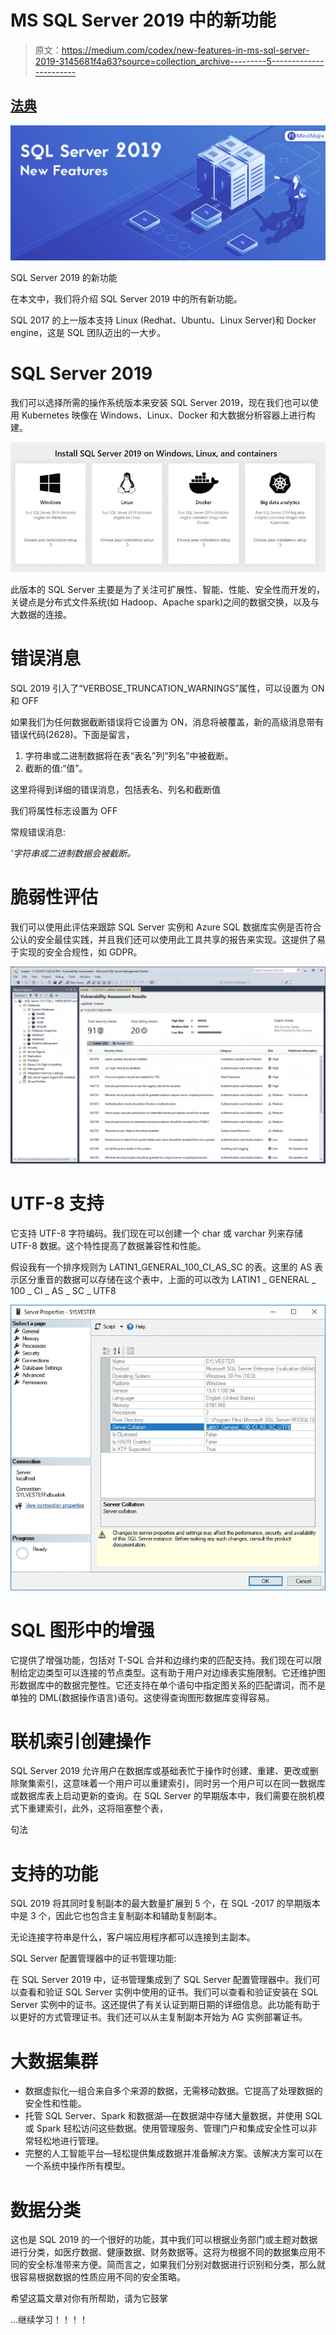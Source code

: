 # MS SQL Server 2019 中的新功能

> 原文：<https://medium.com/codex/new-features-in-ms-sql-server-2019-3145681f4a63?source=collection_archive---------5----------------------->

## [法典](http://medium.com/codex)

![](img/7e2ac61de9a9269603feaa175ef867a9.png)

SQL Server 2019 的新功能

在本文中，我们将介绍 SQL Server 2019 中的所有新功能。

SQL 2017 的上一版本支持 Linux (Redhat、Ubuntu、Linux Server)和 Docker engine，这是 SQL 团队迈出的一大步。

# SQL Server 2019

我们可以选择所需的操作系统版本来安装 SQL Server 2019，现在我们也可以使用 Kubernetes 映像在 Windows、Linux、Docker 和大数据分析容器上进行构建。

![](img/1ac2c2f5c3fcf7b2d25afb4e7da04535.png)

此版本的 SQL Server 主要是为了关注可扩展性、智能、性能、安全性而开发的，关键点是分布式文件系统(如 Hadoop、Apache spark)之间的数据交换，以及与大数据的连接。

# 错误消息

SQL 2019 引入了“VERBOSE_TRUNCATION_WARNINGS”属性，可以设置为 ON 和 OFF

如果我们为任何数据截断错误将它设置为 ON，消息将被覆盖，新的高级消息带有错误代码(2628)。下面是留言，

1.  字符串或二进制数据将在表“表名”列“列名”中被截断。
2.  截断的值:“值”。

这里将得到详细的错误消息，包括表名、列名和截断值

我们将属性标志设置为 OFF

常规错误消息:

*'字符串或二进制数据会被截断。*

# 脆弱性评估

我们可以使用此评估来跟踪 SQL Server 实例和 Azure SQL 数据库实例是否符合公认的安全最佳实践，并且我们还可以使用此工具共享的报告来实现。这提供了易于实现的安全合规性，如 GDPR。

![](img/a6860cc5e47cb5cf5b2126a5ed752de1.png)

# UTF-8 支持

它支持 UTF-8 字符编码。我们现在可以创建一个 char 或 varchar 列来存储 UTF-8 数据。这个特性提高了数据兼容性和性能。

假设我有一个排序规则为 LATIN1_GENERAL_100_CI_AS_SC 的表。这里的 AS 表示区分重音的数据可以存储在这个表中，上面的可以改为 LATIN1 _ GENERAL _ 100 _ CI _ AS _ SC _ UTF8

![](img/dfd100209f3885fadf942e8abf61579c.png)

# SQL 图形中的增强

它提供了增强功能，包括对 T-SQL 合并和边缘约束的匹配支持。我们现在可以限制给定边类型可以连接的节点类型。这有助于用户对边缘表实施限制。它还维护图形数据库中的数据完整性。它还支持在单个语句中指定图关系的匹配谓词，而不是单独的 DML(数据操作语言)语句。这使得查询图形数据库变得容易。

# 联机索引创建操作

SQL Server 2019 允许用户在数据库或基础表忙于操作时创建、重建、更改或删除聚集索引，这意味着一个用户可以重建索引，同时另一个用户可以在同一数据库或数据库表上启动更新的查询。在 SQL Server 的早期版本中，我们需要在脱机模式下重建索引，此外，这将阻塞整个表，

句法

# 支持的功能

SQL 2019 将其同时复制副本的最大数量扩展到 5 个，在 SQL -2017 的早期版本中是 3 个，因此它也包含主复制副本和辅助复制副本。

无论连接字符串是什么，客户端应用程序都可以连接到主副本。

SQL Server 配置管理器中的证书管理功能:

在 SQL Server 2019 中，证书管理集成到了 SQL Server 配置管理器中。我们可以查看和验证 SQL Server 实例中使用的证书。我们可以查看和验证安装在 SQL Server 实例中的证书。这还提供了有关认证到期日期的详细信息。此功能有助于以更好的方式管理证书。我们还可以从主复制副本开始为 AG 实例部署证书。

# 大数据集群

*   数据虚拟化—组合来自多个来源的数据，无需移动数据。它提高了处理数据的安全性和性能。
*   托管 SQL Server、Spark 和数据湖—在数据湖中存储大量数据，并使用 SQL 或 Spark 轻松访问这些数据。使用管理服务、管理门户和集成安全性可以非常轻松地进行管理。
*   完整的人工智能平台—轻松提供集成数据并准备解决方案。该解决方案可以在一个系统中操作所有模型。

# 数据分类

这也是 SQL 2019 的一个很好的功能，其中我们可以根据业务部门或主题对数据进行分类，如医疗数据、健康数据、财务数据等。这将为根据不同的数据集应用不同的安全标准带来方便。简而言之，如果我们分别对数据进行识别和分类，那么就很容易根据数据的性质应用不同的安全策略。

希望这篇文章对你有所帮助，请为它鼓掌

…继续学习！！！！
